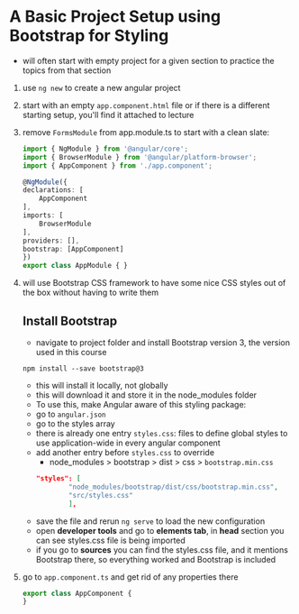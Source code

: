 # A Basic Project Setup using Bootstrap for Styling

- will often start with empty project for a given section to practice the topics from that section
1. use `ng new` to create a new angular project
2. start with an empty `app.component.html` file or if there is a different starting setup, you'll find it attached to lecture
3. remove `FormsModule` from app.module.ts to start with a clean slate:
    ```ts
    import { NgModule } from '@angular/core';
    import { BrowserModule } from '@angular/platform-browser';
    import { AppComponent } from './app.component';

    @NgModule({
    declarations: [
        AppComponent
    ],
    imports: [
        BrowserModule
    ],
    providers: [],
    bootstrap: [AppComponent]
    })
    export class AppModule { }
    ```
4. will use Bootstrap CSS framework to have some nice CSS styles out of the box without having to write them

    ## Install Bootstrap

    - navigate to project folder and install Bootstrap version 3, the version used in this course
    ```
    npm install --save bootstrap@3
    ```
    - this will install it locally, not globally
    - this will download it and store it in the node_modules folder
    - To use this, make Angular aware of this styling package:
    - go to `angular.json` 
    - go to the styles array
    - there is already one entry `styles.css`: files to define global styles to use application-wide in every angular component
    - add another entry before `styles.css` to override
        - node_modules > bootstrap > dist > css > `bootstrap.min.css`
        ```json
        "styles": [
                "node_modules/bootstrap/dist/css/bootstrap.min.css",
                "src/styles.css"
                ],
        ```
    - save the file and rerun `ng serve` to load the new configuration
    - open **developer tools** and go to **elements tab**, in **head** section you can see styles.css file is being imported
    - if you go to **sources** you can find the styles.css file, and it mentions Bootstrap there, so everything worked and Bootstrap is included
5. go to `app.component.ts` and get rid of any properties there
    ```ts
    export class AppComponent {
    }
    ```
